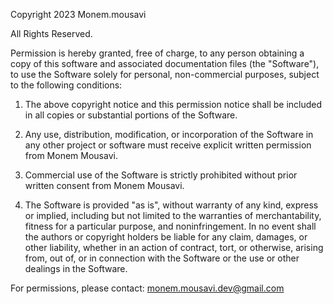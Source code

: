 Copyright 2023 Monem.mousavi

All Rights Reserved.

Permission is hereby granted, free of charge, to any person obtaining a copy of this software and associated documentation files (the "Software"), to use the Software solely for personal, non-commercial purposes, subject to the following conditions:

1. The above copyright notice and this permission notice shall be included in all copies or substantial portions of the Software.

2. Any use, distribution, modification, or incorporation of the Software in any other project or software must receive explicit written permission from Monem Mousavi.

3. Commercial use of the Software is strictly prohibited without prior written consent from Monem Mousavi.

4. The Software is provided "as is", without warranty of any kind, express or implied, including but not limited to the warranties of merchantability, fitness for a particular purpose, and noninfringement. In no event shall the authors or copyright holders be liable for any claim, damages, or other liability, whether in an action of contract, tort, or otherwise, arising from, out of, or in connection with the Software or the use or other dealings in the Software.

For permissions, please contact: monem.mousavi.dev@gmail.com
